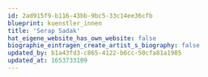 ```yaml
---
id: 2ad915f9-b116-43bb-9bc5-33c14ee36cfb
blueprint: kuenstler_innen
title: 'Serap Sadak'
hat_eigene_website_has_own_website: false
biographie_eintragen_create_artist_s_biography: false
updated_by: b1a43fd3-c865-4122-b6cc-50cfa81a1985
updated_at: 1653733109
---
```


